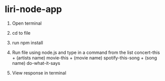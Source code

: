 # liri-node-app
1. Open terminal
2. cd to file
3. run npm install
4. Run file using node.js and type in a command from the list
  concert-this + (artists name)
  movie-this + (movie name)
  spotify-this-song + (song name)
  do-what-it-says
  
5. View response in terminal
